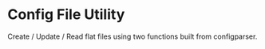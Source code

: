 # Config File Utility
 Create / Update / Read flat files using two functions built from configparser.
